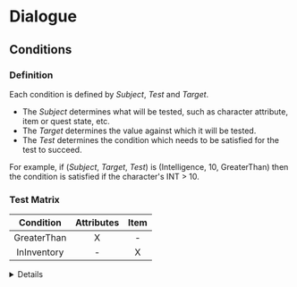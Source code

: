 # Dialogue
## Conditions
### Definition
Each condition is defined by *Subject*, *Test* and *Target*.  
 - The *Subject* determines what will be tested, such as character attribute, item or quest state, etc.  
 - The *Target* determines the value against which it will be tested.  
 - The *Test* determines the condition which needs to be satisfied for the test to succeed.  
 
For example, if (*Subject*, *Target*, *Test*) is (Intelligence, 10, GreaterThan) then the condition is satisfied if the character's INT > 10.
### Test Matrix
|Condition|Attributes|Item|
|:---:|:---:|:---:|
|GreaterThan|X|-|
|InInventory|-|X|

<details><summary>Details</summary>
  <p> The allowed attributes are "Intelligence".</p>
</details>
